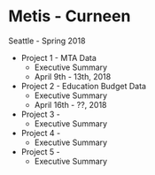 # Metis - Curneen
Seattle - Spring 2018

* Project 1 - MTA Data
	* Executive Summary 
	* April 9th - 13th, 2018
* Project 2 - Education Budget Data
	* Executive Summary
	* April 16th - ??, 2018
* Project 3 - 
	* Executive Summary
* Project 4 - 
	* Executive Summary
* Project 5 - 
	* Executive Summary

